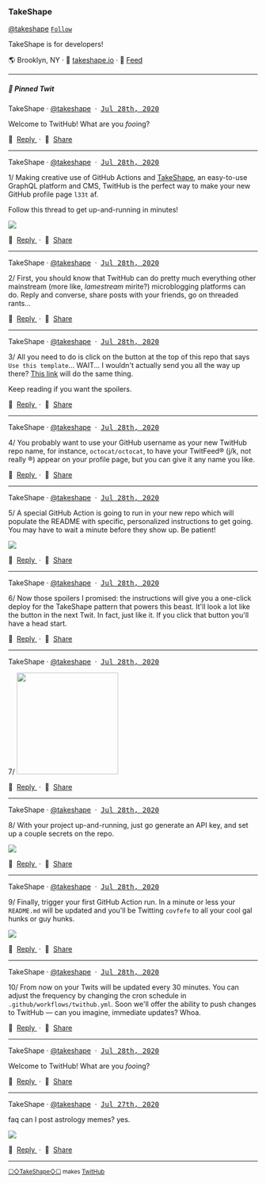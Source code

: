 <p><a href="https://images.takeshape.io/b9b1f9b0-313e-45d7-a92d-42dbbdec5dd0/dev/aa51f61d-0d03-4fa0-8d34-d8a1133356d9/takeshape_logo_lg_black-sq-500.png?auto=compress%2Cformat"><img src="https://images.takeshape.io/b9b1f9b0-313e-45d7-a92d-42dbbdec5dd0/dev/aa51f61d-0d03-4fa0-8d34-d8a1133356d9/takeshape_logo_lg_black-sq-500.png?auto=compress%2Cformat&h=134&mask=ellipse&q=100&w=134" title=""/></a></p>

### TakeShape

[@takeshape](https://github.com/takeshape)&nbsp;[`Follow`](https://github.com/takeshape?tab=followers)

TakeShape is for developers!

🌎 Brooklyn, NY · 📠&nbsp;[takeshape.io](https://takeshape.io) · 📡&nbsp;[Feed](https://raw.githubusercontent.com/takeshape/TwitHub/master/README.xml)


<hr />
<h5>📌 Pinned Twit</h5>

<p>
  TakeShape · 
  <a href="https://github.com/takeshape" rel="noopener noreferrer">@takeshape</a>
  &nbsp;·&nbsp; 
  <a name="1595944469-1" href="#1595944469-1"><kbd>Jul 28th, 2020</kbd></a>
</p>

Welcome to TwitHub! What are you *foo*ing?

<p>
  💬&nbsp;
  <a href="https://github.com/takeshape/TwitHub/issues/new?body=Welcome%20to%20TwitHub!%20What%20are%20you%20*foo*ing%3F%0A%0A---" rel="noopener noreferrer">
    Reply
  </a>
  &nbsp;·&nbsp;
  👏&nbsp;
  <a href="https://twitter.com/intent/tweet?url=https://github.com/takeshape/TwitHub%231595944469-1&hashtags=TwitHub">
    Share
  </a>
</p>
<hr />
<p>
  TakeShape · 
  <a href="https://github.com/takeshape" rel="noopener noreferrer">@takeshape</a>
  &nbsp;·&nbsp; 
  <a name="1595984065-1" href="#1595984065-1"><kbd>Jul 28th, 2020</kbd></a>
</p>

1/ Making creative use of GitHub Actions and [TakeShape](https://takeshape.io), an easy-to-use GraphQL platform and CMS, TwitHub is the perfect way to make your new GitHub profile page `l33t` af.

Follow this thread to get up-and-running in minutes!

<p>
  <a href="https://images.takeshape.io/b9b1f9b0-313e-45d7-a92d-42dbbdec5dd0/dev/1a5e2a22-1ec1-45c5-882a-ab0cbe0b93e7/morpheus.jpg?auto=compress%2Cformat" alt="" rel="noopener noreferrer">
    <img src="https://images.takeshape.io/b9b1f9b0-313e-45d7-a92d-42dbbdec5dd0/dev/1a5e2a22-1ec1-45c5-882a-ab0cbe0b93e7/morpheus.jpg?auto=compress%2Cformat&corner-radius=10%2C10%2C10%2C10&crop=faces%2Centropy&fit=crop&max-h=510&q=100&w=510"/>
  </a>
</p><p>
  💬&nbsp;
  <a href="https://github.com/takeshape/TwitHub/issues/new?body=Making%20creative%20use%20of%20GitHub%20Actions%20and%20%5BTakeShape%5D(https%3A%2F%2Ftakeshape.io)%2C%20an%20easy-to-use%20GraphQL%20platform%20and%20CMS%2C%20TwitHub%20is%20the%20perfect%20way%20to%20make%20your%20new%20GitHub%20profile%20page%20%60l33t%60%20af.%0A%0AFollow%20this%20thread%20to%20get%20up-and-running%20in%20minutes!%0A%0A---" rel="noopener noreferrer">
    Reply
  </a>
  &nbsp;·&nbsp;
  👏&nbsp;
  <a href="https://twitter.com/intent/tweet?url=https://github.com/takeshape/TwitHub%231595984065-1&hashtags=TwitHub">
    Share
  </a>
</p><hr />
      
<p>
  TakeShape · 
  <a href="https://github.com/takeshape" rel="noopener noreferrer">@takeshape</a>
  &nbsp;·&nbsp; 
  <a name="1595984065-2" href="#1595984065-2"><kbd>Jul 28th, 2020</kbd></a>
</p>

2/ First, you should know that TwitHub can do pretty much everything other mainstream (more like, _lamestream_ mirite?) microblogging platforms can do. Reply and converse, share posts with your friends, go on threaded rants...

<p>
  💬&nbsp;
  <a href="https://github.com/takeshape/TwitHub/issues/new?body=First%2C%20you%20should%20know%20that%20TwitHub%20can%20do%20pretty%20much%20everything%20other%20mainstream%20(more%20like%2C%20_lamestream_%20mirite%3F)%20microblogging%20platforms%20can%20do.%20Reply%20and%20converse%2C%20share%20posts%20with%20your%20friends%2C%20go%20on%20threaded%20rants...%0A%0A---" rel="noopener noreferrer">
    Reply
  </a>
  &nbsp;·&nbsp;
  👏&nbsp;
  <a href="https://twitter.com/intent/tweet?url=https://github.com/takeshape/TwitHub%231595984065-2&hashtags=TwitHub">
    Share
  </a>
</p><hr />
      
<p>
  TakeShape · 
  <a href="https://github.com/takeshape" rel="noopener noreferrer">@takeshape</a>
  &nbsp;·&nbsp; 
  <a name="1595984065-3" href="#1595984065-3"><kbd>Jul 28th, 2020</kbd></a>
</p>

3/ All you need to do is click on the button at the top of this repo that says `Use this template`... WAIT... I wouldn't actually send you all the way up there? [This link](https://github.com/takeshape/TwitHub/generate) will do the same thing.

Keep reading if you want the spoilers.

<p>
  💬&nbsp;
  <a href="https://github.com/takeshape/TwitHub/issues/new?body=All%20you%20need%20to%20do%20is%20click%20on%20the%20button%20at%20the%20top%20of%20this%20repo%20that%20says%20%60Use%20this%20template%60...%20WAIT...%20I%20wouldn&#39;t%20actually%20send%20you%20all%20the%20way%20up%20there%3F%20%5BThis%20link%5D(https%3A%2F%2Fgithub.com%2Ftakeshape%2FTwitHub%2Fgenerate)%20will%20do%20the%20same%20thing.%0A%0AKeep%20reading%20if%20you%20want%20the%20spoilers.%0A%0A---" rel="noopener noreferrer">
    Reply
  </a>
  &nbsp;·&nbsp;
  👏&nbsp;
  <a href="https://twitter.com/intent/tweet?url=https://github.com/takeshape/TwitHub%231595984065-3&hashtags=TwitHub">
    Share
  </a>
</p><hr />
      
<p>
  TakeShape · 
  <a href="https://github.com/takeshape" rel="noopener noreferrer">@takeshape</a>
  &nbsp;·&nbsp; 
  <a name="1595984065-4" href="#1595984065-4"><kbd>Jul 28th, 2020</kbd></a>
</p>

4/ You probably want to use your GitHub username as your new TwitHub repo name, for instance, `octocat/octocat`, to have your TwitFeed® (j/k, not really ®) appear on your profile page, but you can give it any name you like.

<p>
  💬&nbsp;
  <a href="https://github.com/takeshape/TwitHub/issues/new?body=You%20probably%20want%20to%20use%20your%20GitHub%20username%20as%20your%20new%20TwitHub%20repo%20name%2C%20for%20instance%2C%20%60octocat%2Foctocat%60%2C%20to%20have%20your%20TwitFeed%C2%AE%20(j%2Fk%2C%20not%20really%20%C2%AE)%20appear%20on%20your%20profile%20page%2C%20but%20you%20can%20give%20it%20any%20name%20you%20like.%0A%0A---" rel="noopener noreferrer">
    Reply
  </a>
  &nbsp;·&nbsp;
  👏&nbsp;
  <a href="https://twitter.com/intent/tweet?url=https://github.com/takeshape/TwitHub%231595984065-4&hashtags=TwitHub">
    Share
  </a>
</p><hr />
      
<p>
  TakeShape · 
  <a href="https://github.com/takeshape" rel="noopener noreferrer">@takeshape</a>
  &nbsp;·&nbsp; 
  <a name="1595984065-5" href="#1595984065-5"><kbd>Jul 28th, 2020</kbd></a>
</p>

5/ A special GitHub Action is going to run in your new repo which will populate the README with specific, personalized instructions to get going. You may have to wait a minute before they show up. Be patient!

<p>
  <a href="https://images.takeshape.io/b9b1f9b0-313e-45d7-a92d-42dbbdec5dd0/dev/e6a6d705-34ae-484a-8f44-089de3ba1b14/patience.jpg?auto=compress%2Cformat" alt="" rel="noopener noreferrer">
    <img src="https://images.takeshape.io/b9b1f9b0-313e-45d7-a92d-42dbbdec5dd0/dev/e6a6d705-34ae-484a-8f44-089de3ba1b14/patience.jpg?auto=compress%2Cformat&corner-radius=10%2C10%2C10%2C10&crop=faces%2Centropy&fit=crop&max-h=510&q=100&w=510"/>
  </a>
</p><p>
  💬&nbsp;
  <a href="https://github.com/takeshape/TwitHub/issues/new?body=A%20special%20GitHub%20Action%20is%20going%20to%20run%20in%20your%20new%20repo%20which%20will%20populate%20the%20README%20with%20specific%2C%20personalized%20instructions%20to%20get%20going.%20You%20may%20have%20to%20wait%20a%20minute%20before%20they%20show%20up.%20Be%20patient!%0A%0A---" rel="noopener noreferrer">
    Reply
  </a>
  &nbsp;·&nbsp;
  👏&nbsp;
  <a href="https://twitter.com/intent/tweet?url=https://github.com/takeshape/TwitHub%231595984065-5&hashtags=TwitHub">
    Share
  </a>
</p><hr />
      
<p>
  TakeShape · 
  <a href="https://github.com/takeshape" rel="noopener noreferrer">@takeshape</a>
  &nbsp;·&nbsp; 
  <a name="1595984065-6" href="#1595984065-6"><kbd>Jul 28th, 2020</kbd></a>
</p>

6/ Now those spoilers I promised: the instructions will give you a one-click deploy for the TakeShape pattern that powers this beast. It'll look a lot like the button in the next Twit. In fact, just like it. If you click that button you'll have a head start.

<p>
  💬&nbsp;
  <a href="https://github.com/takeshape/TwitHub/issues/new?body=Now%20those%20spoilers%20I%20promised%3A%20the%20instructions%20will%20give%20you%20a%20one-click%20deploy%20for%20the%20TakeShape%20pattern%20that%20powers%20this%20beast.%20It&#39;ll%20look%20a%20lot%20like%20the%20button%20in%20the%20next%20Twit.%20In%20fact%2C%20just%20like%20it.%20If%20you%20click%20that%20button%20you&#39;ll%20have%20a%20head%20start.%0A%0A---" rel="noopener noreferrer">
    Reply
  </a>
  &nbsp;·&nbsp;
  👏&nbsp;
  <a href="https://twitter.com/intent/tweet?url=https://github.com/takeshape/TwitHub%231595984065-6&hashtags=TwitHub">
    Share
  </a>
</p><hr />
      
<p>
  TakeShape · 
  <a href="https://github.com/takeshape" rel="noopener noreferrer">@takeshape</a>
  &nbsp;·&nbsp; 
  <a name="1595984065-7" href="#1595984065-7"><kbd>Jul 28th, 2020</kbd></a>
</p>

7/ <a href="//app.takeshape.io/add-to-takeshape?repo=https://github.com/takeshape/TwitHub/tree/master/.takeshape/pattern"><img src="https://images.takeshape.io/2cccc825-70be-431c-9ba0-10ab38ecd3a7/dev/8e2f7bda-0e08-4ede-a546-6df59be6a8bb/Deploy+to+TakeShape@2x.png" width="205"/></a>

<p>
  💬&nbsp;
  <a href="https://github.com/takeshape/TwitHub/issues/new?body=%0A%0A---" rel="noopener noreferrer">
    Reply
  </a>
  &nbsp;·&nbsp;
  👏&nbsp;
  <a href="https://twitter.com/intent/tweet?url=https://github.com/takeshape/TwitHub%231595984065-7&hashtags=TwitHub">
    Share
  </a>
</p><hr />
      
<p>
  TakeShape · 
  <a href="https://github.com/takeshape" rel="noopener noreferrer">@takeshape</a>
  &nbsp;·&nbsp; 
  <a name="1595984065-8" href="#1595984065-8"><kbd>Jul 28th, 2020</kbd></a>
</p>

8/ With your project up-and-running, just go generate an API key, and set up a couple secrets on the repo.

<p>
  <a href="https://images.takeshape.io/b9b1f9b0-313e-45d7-a92d-42dbbdec5dd0/dev/193f7532-ecfd-4f5a-bbfc-0a495f1e2224/secrets.jpeg?auto=compress%2Cformat" alt="" rel="noopener noreferrer">
    <img src="https://images.takeshape.io/b9b1f9b0-313e-45d7-a92d-42dbbdec5dd0/dev/193f7532-ecfd-4f5a-bbfc-0a495f1e2224/secrets.jpeg?auto=compress%2Cformat&corner-radius=10%2C10%2C10%2C10&crop=faces%2Centropy&fit=crop&max-h=510&q=100&w=510"/>
  </a>
</p><p>
  💬&nbsp;
  <a href="https://github.com/takeshape/TwitHub/issues/new?body=With%20your%20project%20up-and-running%2C%20just%20go%20generate%20an%20API%20key%2C%20and%20set%20up%20a%20couple%20secrets%20on%20the%20repo.%0A%0A---" rel="noopener noreferrer">
    Reply
  </a>
  &nbsp;·&nbsp;
  👏&nbsp;
  <a href="https://twitter.com/intent/tweet?url=https://github.com/takeshape/TwitHub%231595984065-8&hashtags=TwitHub">
    Share
  </a>
</p><hr />
      
<p>
  TakeShape · 
  <a href="https://github.com/takeshape" rel="noopener noreferrer">@takeshape</a>
  &nbsp;·&nbsp; 
  <a name="1595984065-9" href="#1595984065-9"><kbd>Jul 28th, 2020</kbd></a>
</p>

9/ Finally, trigger your first GitHub Action run. In a minute or less your `README.md` will be updated and you'll be Twitting `covfefe` to all your cool gal hunks or guy hunks.

<p>
  <a href="https://images.takeshape.io/b9b1f9b0-313e-45d7-a92d-42dbbdec5dd0/dev/71746235-2dfa-492f-bfc4-6b01b4fdd3e7/great-job.jpg?auto=compress%2Cformat" alt="" rel="noopener noreferrer">
    <img src="https://images.takeshape.io/b9b1f9b0-313e-45d7-a92d-42dbbdec5dd0/dev/71746235-2dfa-492f-bfc4-6b01b4fdd3e7/great-job.jpg?auto=compress%2Cformat&corner-radius=10%2C10%2C10%2C10&crop=faces%2Centropy&fit=crop&max-h=510&q=100&w=510"/>
  </a>
</p><p>
  💬&nbsp;
  <a href="https://github.com/takeshape/TwitHub/issues/new?body=Finally%2C%20trigger%20your%20first%20GitHub%20Action%20run.%20In%20a%20minute%20or%20less%20your%20%60README.md%60%20will%20be%20updated%20and%20you&#39;ll%20be%20Twitting%20%60covfefe%60%20to%20all%20your%20cool%20gal%20hunks%20or%20guy%20hunks.%0A%0A---" rel="noopener noreferrer">
    Reply
  </a>
  &nbsp;·&nbsp;
  👏&nbsp;
  <a href="https://twitter.com/intent/tweet?url=https://github.com/takeshape/TwitHub%231595984065-9&hashtags=TwitHub">
    Share
  </a>
</p><hr />
      
<p>
  TakeShape · 
  <a href="https://github.com/takeshape" rel="noopener noreferrer">@takeshape</a>
  &nbsp;·&nbsp; 
  <a name="1595984065-10" href="#1595984065-10"><kbd>Jul 28th, 2020</kbd></a>
</p>

10/ From now on your Twits will be updated every 30 minutes. You can adjust the frequency by changing the cron schedule in `.github/workflows/twithub.yml`. Soon we'll offer the ability to push changes to TwitHub — can you imagine, immediate updates? Whoa.

<p>
  💬&nbsp;
  <a href="https://github.com/takeshape/TwitHub/issues/new?body=From%20now%20on%20your%20Twits%20will%20be%20updated%20every%2030%20minutes.%20You%20can%20adjust%20the%20frequency%20by%20changing%20the%20cron%20schedule%20in%20%60.github%2Fworkflows%2Ftwithub.yml%60.%20Soon%20we&#39;ll%20offer%20the%20ability%20to%20push%20changes%20to%20TwitHub%20%E2%80%94%20can%20you%20imagine%2C%20immediate%20updates%3F%20Whoa.%0A%0A---" rel="noopener noreferrer">
    Reply
  </a>
  &nbsp;·&nbsp;
  👏&nbsp;
  <a href="https://twitter.com/intent/tweet?url=https://github.com/takeshape/TwitHub%231595984065-10&hashtags=TwitHub">
    Share
  </a>
</p><hr />
<p>
  TakeShape · 
  <a href="https://github.com/takeshape" rel="noopener noreferrer">@takeshape</a>
  &nbsp;·&nbsp; 
  <a name="1595944469-1" href="#1595944469-1"><kbd>Jul 28th, 2020</kbd></a>
</p>

Welcome to TwitHub! What are you *foo*ing?

<p>
  💬&nbsp;
  <a href="https://github.com/takeshape/TwitHub/issues/new?body=Welcome%20to%20TwitHub!%20What%20are%20you%20*foo*ing%3F%0A%0A---" rel="noopener noreferrer">
    Reply
  </a>
  &nbsp;·&nbsp;
  👏&nbsp;
  <a href="https://twitter.com/intent/tweet?url=https://github.com/takeshape/TwitHub%231595944469-1&hashtags=TwitHub">
    Share
  </a>
</p><hr />
<p>
  TakeShape · 
  <a href="https://github.com/takeshape" rel="noopener noreferrer">@takeshape</a>
  &nbsp;·&nbsp; 
  <a name="1595882579-1" href="#1595882579-1"><kbd>Jul 27th, 2020</kbd></a>
</p>

faq can I post astrology memes? yes.

<p>
  <a href="https://images.takeshape.io/b9b1f9b0-313e-45d7-a92d-42dbbdec5dd0/dev/e9aa9eec-d9e6-45a7-a64e-221f1ac7a08f/aquarius.png?auto=compress%2Cformat" alt="" rel="noopener noreferrer">
    <img src="https://images.takeshape.io/b9b1f9b0-313e-45d7-a92d-42dbbdec5dd0/dev/e9aa9eec-d9e6-45a7-a64e-221f1ac7a08f/aquarius.png?auto=compress%2Cformat&corner-radius=10%2C10%2C10%2C10&crop=faces%2Centropy&fit=crop&max-h=510&q=100&w=510"/>
  </a>
</p><p>
  💬&nbsp;
  <a href="https://github.com/takeshape/TwitHub/issues/new?body=faq%20can%20I%20post%20astrology%20memes%3F%20yes.%0A%0A---" rel="noopener noreferrer">
    Reply
  </a>
  &nbsp;·&nbsp;
  👏&nbsp;
  <a href="https://twitter.com/intent/tweet?url=https://github.com/takeshape/TwitHub%231595882579-1&hashtags=TwitHub">
    Share
  </a>
</p>

<p>
  <hr />
  <small><a href="https://takeshape.io">☐◇TakeShape◇☐</a> makes <a href="https://github.com/takeshape/TwitHub">TwitHub</a></small>
</p>